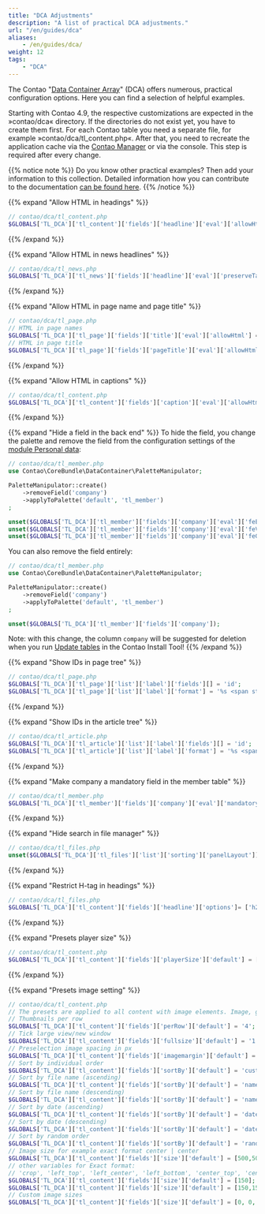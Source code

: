 ```yaml
---
title: "DCA Adjustments"
description: "A list of practical DCA adjustments."
url: "/en/guides/dca"
aliases:
    - /en/guides/dca/
weight: 12
tags: 
    - "DCA"
---
```



The Contao "[Data Container Array](https://docs.contao.org/dev/reference/dca/)" (DCA) offers numerous, 
practical configuration options. Here you can find a selection of helpful examples.

Starting with Contao 4.9, the respective customizations are expected in the »contao/dca« directory. If the directories 
do not exist yet, you have to create them first. For each Contao table you need a separate file, 
for example »contao/dca/tl_content.php«. After that, you need to recreate the application cache via the 
[Contao Manager](/en/installation/contao-manager/) or via the console. This step is required after every change.


{{% notice note %}}
Do you know other practical examples? Then add your information to this collection. Detailed information how
you can contribute to the documentation [can be found here](/en/contributing/).
{{% /notice %}}


{{% expand "Allow HTML in headings" %}}
```php
// contao/dca/tl_content.php
$GLOBALS['TL_DCA']['tl_content']['fields']['headline']['eval']['allowHtml'] = true;
```
{{% /expand %}}


{{% expand "Allow HTML in news headlines" %}}
```php
// contao/dca/tl_news.php
$GLOBALS['TL_DCA']['tl_news']['fields']['headline']['eval']['preserveTags'] = true;
```
{{% /expand %}}


{{% expand "Allow HTML in page name and page title" %}}
```php
// contao/dca/tl_page.php
// HTML in page names
$GLOBALS['TL_DCA']['tl_page']['fields']['title']['eval']['allowHtml'] = true;
// HTML in page title
$GLOBALS['TL_DCA']['tl_page']['fields']['pageTitle']['eval']['allowHtml'] = true;
```
{{% /expand %}}


{{% expand "Allow HTML in captions" %}}
```php
// contao/dca/tl_content.php
$GLOBALS['TL_DCA']['tl_content']['fields']['caption']['eval']['allowHtml'] = true;
```
{{% /expand %}}


{{% expand "Hide a field in the back end" %}}
To hide the field, you change the palette and remove the field from the configuration settings of the
[module Personal data](/en/layout/module-management/user-modules/#personal-data):

```php
// contao/dca/tl_member.php
use Contao\CoreBundle\DataContainer\PaletteManipulator;

PaletteManipulator::create()
    ->removeField('company')
    ->applyToPalette('default', 'tl_member')
;

unset($GLOBALS['TL_DCA']['tl_member']['fields']['company']['eval']['feEditable']);
unset($GLOBALS['TL_DCA']['tl_member']['fields']['company']['eval']['feViewable']);
unset($GLOBALS['TL_DCA']['tl_member']['fields']['company']['eval']['feGroup']);
```

You can also remove the field entirely:
```php
// contao/dca/tl_member.php
use Contao\CoreBundle\DataContainer\PaletteManipulator;

PaletteManipulator::create()
    ->removeField('company')
    ->applyToPalette('default', 'tl_member')
;

unset($GLOBALS['TL_DCA']['tl_member']['fields']['company']);
```

Note: with this change, the column `company` will be suggested for deletion when you run
[Update tables](/en/installation/contao-installtool/#update-tables) in the Contao Install Tool!
{{% /expand %}}

{{% expand "Show IDs in page tree" %}}
```php
// contao/dca/tl_page.php
$GLOBALS['TL_DCA']['tl_page']['list']['label']['fields'][] = 'id';
$GLOBALS['TL_DCA']['tl_page']['list']['label']['format'] = '%s <span style="font-weight:normal; padding-left: 3px;">(IDp: %s)</span>';
```
{{% /expand %}}


{{% expand "Show IDs in the article tree" %}}
```php
// contao/dca/tl_article.php
$GLOBALS['TL_DCA']['tl_article']['list']['label']['fields'][] = 'id'; 
$GLOBALS['TL_DCA']['tl_article']['list']['label']['format'] = '%s <span style="font-weight:normal; padding-left: 3px;">(%s, IDa: %s)</span>';
```
{{% /expand %}}


{{% expand "Make company a mandatory field in the member table" %}}
```php
// contao/dca/tl_member.php
$GLOBALS['TL_DCA']['tl_member']['fields']['company']['eval']['mandatory'] = true;
```
{{% /expand %}}


{{% expand "Hide search in file manager" %}}
```php
// contao/dca/tl_files.php
unset($GLOBALS['TL_DCA']['tl_files']['list']['sorting']['panelLayout']);
```
{{% /expand %}}


{{% expand "Restrict H-tag in headings" %}}
```php
// contao/dca/tl_files.php
$GLOBALS['TL_DCA']['tl_content']['fields']['headline']['options']= ['h2','h3']; # Restrict example to h2 and h3
```
{{% /expand %}}


{{% expand "Presets player size" %}}
```php
// contao/dca/tl_content.php
$GLOBALS['TL_DCA']['tl_content']['fields']['playerSize']['default'] = [960,540];
```
{{% /expand %}}


{{% expand "Presets image setting" %}}
```php
// contao/dca/tl_content.php
// The presets are applied to all content with image elements. Image, gallery
// Thumbnails per row
$GLOBALS['TL_DCA']['tl_content']['fields']['perRow']['default'] = '4';
// Tick large view/new window
$GLOBALS['TL_DCA']['tl_content']['fields']['fullsize']['default'] = '1';
// Preselection image spacing in px
$GLOBALS['TL_DCA']['tl_content']['fields']['imagemargin']['default'] = serialize(['unit' => 'px']);
// Sort by individual order
$GLOBALS['TL_DCA']['tl_content']['fields']['sortBy']['default'] = 'custom'; 
// Sort by file name (ascending)
$GLOBALS['TL_DCA']['tl_content']['fields']['sortBy']['default'] = 'name_asc'; 
// Sort by file name (descending)
$GLOBALS['TL_DCA']['tl_content']['fields']['sortBy']['default'] = 'name_desc'; 
// Sort by date (ascending)
$GLOBALS['TL_DCA']['tl_content']['fields']['sortBy']['default'] = 'date_asc'; 
// Sort by date (descending)
$GLOBALS['TL_DCA']['tl_content']['fields']['sortBy']['default'] = 'date_desc'; 
// Sort by random order
$GLOBALS['TL_DCA']['tl_content']['fields']['sortBy']['default'] = 'random'; 
// Image size for example exact format center | center
$GLOBALS['TL_DCA']['tl_content']['fields']['size']['default'] = [500,500,'center_center'];
// other variables for Exact format:
// 'crop', 'left_top', 'left_center', 'left_bottom', 'center_top', 'center_bottom', 'right_top', 'right_center', 'right_bottom'
$GLOBALS['TL_DCA']['tl_content']['fields']['size']['default'] = [150]; # Image width of 150px
$GLOBALS['TL_DCA']['tl_content']['fields']['size']['default'] = [150,150]; # Image width and height of 150px
// Custom image sizes
$GLOBALS['TL_DCA']['tl_content']['fields']['size']['default'] = [0, 0, 2]; # the '2' is the ID of the image size
```
